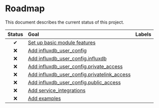 # Roadmap

This document describes the current status of this project.


| Status | Goal | Labels | 
| :---: | :--- | --- | 
| ✔ | [Set up basic module features]() || 
| ❌ | [Add influxdb_user_config]() || 
| ❌ | [Add influxdb_user_config.influxdb]() || 
| ❌ | [Add influxdb_user_config.private_access]() || 
| ❌ | [Add influxdb_user_config.privatelink_access]() || 
| ❌ | [Add influxdb_user_config.public_access]() || 
| ❌ | [Add service_integrations]() || 
| ❌ | [Add examples]() || 
